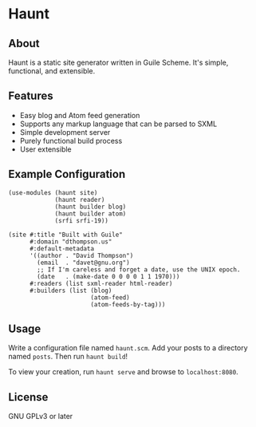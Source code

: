 Haunt
=====

About
-----

Haunt is a static site generator written in Guile Scheme.  It's
simple, functional, and extensible.

Features
--------

* Easy blog and Atom feed generation
* Supports any markup language that can be parsed to SXML
* Simple development server
* Purely functional build process
* User extensible

Example Configuration
---------------------

```
(use-modules (haunt site)
             (haunt reader)
             (haunt builder blog)
             (haunt builder atom)
             (srfi srfi-19))

(site #:title "Built with Guile"
      #:domain "dthompson.us"
      #:default-metadata
      '((author . "David Thompson")
        (email  . "davet@gnu.org")
        ;; If I'm careless and forget a date, use the UNIX epoch.
        (date   . (make-date 0 0 0 0 1 1 1970)))
      #:readers (list sxml-reader html-reader)
      #:builders (list (blog)
                       (atom-feed)
                       (atom-feeds-by-tag)))
```

Usage
-----

Write a configuration file named `haunt.scm`.  Add your posts to a
directory named `posts`.  Then run `haunt build`!

To view your creation, run `haunt serve` and browse to
`localhost:8080`.

License
-------

GNU GPLv3 or later
